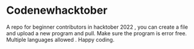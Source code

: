 # Codenewhacktober
A repo for beginner contributors in hacktober 2022 , you can create a file and upload a new program and pull. Make sure the program is error free. Multiple languages allowed . Happy coding.
